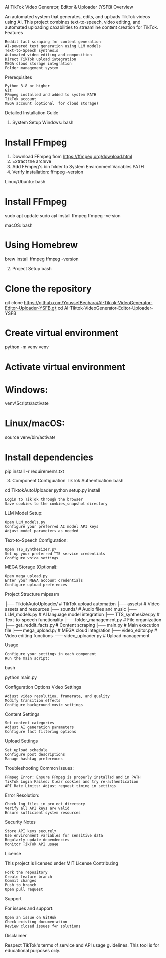 AI TikTok Video Generator, Editor & Uploader (YSFB)
Overview

An automated system that generates, edits, and uploads TikTok videos using AI. This project combines text-to-speech, video editing, and automated uploading capabilities to streamline content creation for TikTok.
Features

    Reddit fact scraping for content generation
    AI-powered text generation using LLM models
    Text-to-Speech synthesis
    Automated video editing and composition
    Direct TikTok upload integration
    MEGA cloud storage integration
    Folder management system

Prerequisites

    Python 3.8 or higher
    Git
    FFmpeg installed and added to system PATH
    TikTok account
    MEGA account (optional, for cloud storage)

Detailed Installation Guide
1. System Setup
Windows:
bash

# Install FFmpeg
1. Download FFmpeg from https://ffmpeg.org/download.html
2. Extract the archive
3. Add FFmpeg's bin folder to System Environment Variables PATH
4. Verify installation: ffmpeg -version

Linux/Ubuntu:
bash

# Install FFmpeg
sudo apt update
sudo apt install ffmpeg
ffmpeg -version

macOS:
bash

# Using Homebrew
brew install ffmpeg
ffmpeg -version

2. Project Setup
bash

# Clone the repository
git clone https://github.com/YoussefBechara/AI-Tiktok-VideoGenerator-Editor-Uploader-YSFB.git
cd AI-Tiktok-VideoGenerator-Editor-Uploader-YSFB

# Create virtual environment
python -m venv venv

# Activate virtual environment
# Windows:
venv\Scripts\activate
# Linux/macOS:
source venv/bin/activate

# Install dependencies
pip install -r requirements.txt

3. Component Configuration
TikTok Authentication:
bash

cd TiktokAutoUploader
python setup.py install

    Login to TikTok through the browser
    Save cookies to the cookies_snapshot directory

LLM Model Setup:

    Open LLM_models.py
    Configure your preferred AI model API keys
    Adjust model parameters as needed

Text-to-Speech Configuration:

    Open TTS_synthesizer.py
    Set up your preferred TTS service credentials
    Configure voice settings

MEGA Storage (Optional):

    Open mega_upload.py
    Enter your MEGA account credentials
    Configure upload preferences

Project Structure
mipsasm

├── TiktokAutoUploader/    # TikTok upload automation
├── assets/               # Video assets and resources
├── sounds/              # Audio files and music
├── LLM_models.py        # AI language model integration
├── TTS_synthesizer.py   # Text-to-speech functionality
├── folder_management.py # File organization
├── get_reddit_facts.py  # Content scraping
├── main.py             # Main execution file
├── mega_upload.py      # MEGA cloud integration
├── video_editor.py     # Video editing functions
└── video_uploader.py   # Upload management

Usage

    Configure your settings in each component
    Run the main script:

bash

python main.py

Configuration Options
Video Settings

    Adjust video resolution, framerate, and quality
    Modify transition effects
    Configure background music settings

Content Settings

    Set content categories
    Adjust AI generation parameters
    Configure fact filtering options

Upload Settings

    Set upload schedule
    Configure post descriptions
    Manage hashtag preferences

Troubleshooting
Common Issues:

    FFmpeg Error: Ensure FFmpeg is properly installed and in PATH
    TikTok Login Failed: Clear cookies and try re-authentication
    API Rate Limits: Adjust request timing in settings

Error Resolution:

    Check log files in project directory
    Verify all API keys are valid
    Ensure sufficient system resources

Security Notes

    Store API keys securely
    Use environment variables for sensitive data
    Regularly update dependencies
    Monitor TikTok API usage

License

This project is licensed under MIT License
Contributing

    Fork the repository
    Create feature branch
    Commit changes
    Push to branch
    Open pull request

Support

For issues and support:

    Open an issue on GitHub
    Check existing documentation
    Review closed issues for solutions

Disclaimer

Respect TikTok's terms of service and API usage guidelines. This tool is for educational purposes only.
